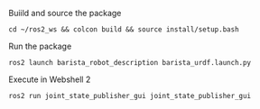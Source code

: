 
Buiild and source the package

	cd ~/ros2_ws && colcon build && source install/setup.bash

Run the package

	ros2 launch barista_robot_description barista_urdf.launch.py

Execute in Webshell 2

	ros2 run joint_state_publisher_gui joint_state_publisher_gui